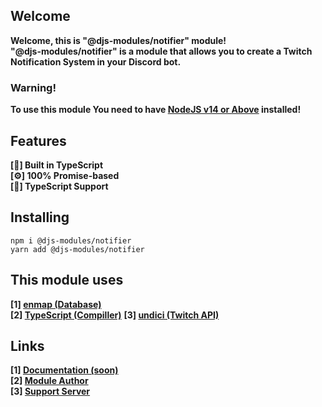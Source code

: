 ## Welcome

<strong>Welcome, this is "@djs-modules/notifier" module!</strong> <br />
<strong>"@djs-modules/notifier" is a module that allows you to create a Twitch Notification System in your Discord bot.</strong>

### Warning!

<strong>To use this module You need to have [NodeJS v14 or Above](https://nodejs.org/) installed!</strong>

## Features

<span><strong>[🔑] Built in TypeScript</strong></span> <br />
<span><strong>[⚙] 100% Promise-based</strong></span> <br />
<span><strong>[🙂] TypeScript Support</strong></span> <br />

## Installing

<span><code>npm i @djs-modules/notifier</code></span> <br />
<span><code>yarn add @djs-modules/notifier</code></span>

## This module uses

<span><strong>[1] [enmap (Database)](https://npmjs.com/package/enmap/)</strong></span> <br />
<span><strong>[2] [TypeScript (Compiller)](https://npmjs.com/package/typescript/)</strong></span>
<span><strong>[3] [undici (Twitch API)](https://npmjs.com/package/undici/)</strong></span>

## Links

<span><strong>[1] [Documentation (soon)](https://djs-modules.js.org/)</strong></span> <br />
<span><strong>[2] [Module Author](https://npmjs.com/~djs-modules/)</strong></span> <br />
<span><strong>[3] [Support Server](https://discord.gg/zsTgXs24k2/)</strong></span>
